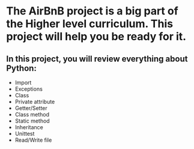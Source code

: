 # The AirBnB project is a big part of the Higher level curriculum. This project will help you be ready for it.

## In this project, you will review everything about Python:

+ Import
+ Exceptions
+ Class
+ Private attribute
+ Getter/Setter
+ Class method
+ Static method
+ Inheritance
+ Unittest
+ Read/Write file
